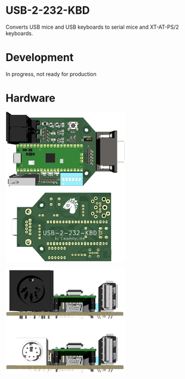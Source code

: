 # USB-2-232-KBD
 Converts USB mice and USB keyboards to serial mice and XT-AT-PS/2 keyboards.
 
# Development
In progress, not ready for production

# Hardware



[<img align="center" alt="Back_PCB" width="320px" src="https://raw.githubusercontent.com/LimeProgramming/USB-2-232-KBD/dev/images/front_nobg.webp"/>](https://raw.githubusercontent.com/LimeProgramming/USB-2-232-KBD/dev/images/front_bg.jpg)[<img align="center" alt="Back_PCB" width="320px" src="https://raw.githubusercontent.com/LimeProgramming/USB-2-232-KBD/dev/images/back_nobg.webp"/>](https://raw.githubusercontent.com/LimeProgramming/USB-2-232-KBD/dev/images/back_bg.jpg)

[<img align="center" alt="Back_PCB" width="320px" src="https://raw.githubusercontent.com/LimeProgramming/USB-2-232-KBD/dev/images/rear_nobg.webp"/>](https://raw.githubusercontent.com/LimeProgramming/USB-2-232-KBD/dev/images/rear_bg.jpg)[<img align="center" alt="Back_PCB" width="320px" src="https://raw.githubusercontent.com/LimeProgramming/USB-2-232-KBD/dev/images/rear_ps2_nobg.webp"/>](https://raw.githubusercontent.com/LimeProgramming/USB-2-232-KBD/dev/images/rear_ps2_bg.jpg)


